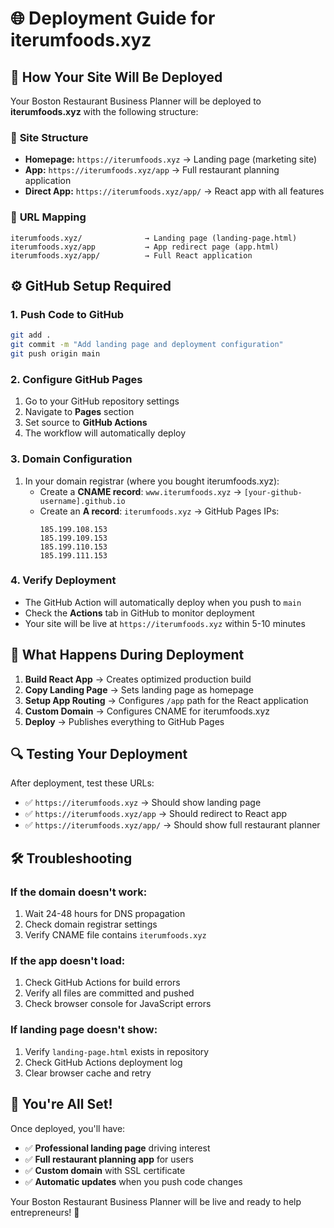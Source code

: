 # 🌐 Deployment Guide for iterumfoods.xyz

## 🚀 How Your Site Will Be Deployed

Your Boston Restaurant Business Planner will be deployed to **iterumfoods.xyz** with the following structure:

### 📍 **Site Structure**
- **Homepage:** `https://iterumfoods.xyz` → Landing page (marketing site)
- **App:** `https://iterumfoods.xyz/app` → Full restaurant planning application
- **Direct App:** `https://iterumfoods.xyz/app/` → React app with all features

### 🔗 **URL Mapping**
```
iterumfoods.xyz/              → Landing page (landing-page.html)
iterumfoods.xyz/app           → App redirect page (app.html) 
iterumfoods.xyz/app/          → Full React application
```

## ⚙️ **GitHub Setup Required**

### 1. **Push Code to GitHub**
```bash
git add .
git commit -m "Add landing page and deployment configuration"
git push origin main
```

### 2. **Configure GitHub Pages**
1. Go to your GitHub repository settings
2. Navigate to **Pages** section
3. Set source to **GitHub Actions**
4. The workflow will automatically deploy

### 3. **Domain Configuration**
1. In your domain registrar (where you bought iterumfoods.xyz):
   - Create a **CNAME record**: `www.iterumfoods.xyz` → `[your-github-username].github.io`
   - Create an **A record**: `iterumfoods.xyz` → GitHub Pages IPs:
     ```
     185.199.108.153
     185.199.109.153
     185.199.110.153
     185.199.111.153
     ```

### 4. **Verify Deployment**
- The GitHub Action will automatically deploy when you push to `main`
- Check the **Actions** tab in GitHub to monitor deployment
- Your site will be live at `https://iterumfoods.xyz` within 5-10 minutes

## 🎯 **What Happens During Deployment**

1. **Build React App** → Creates optimized production build
2. **Copy Landing Page** → Sets landing page as homepage
3. **Setup App Routing** → Configures `/app` path for the React application
4. **Custom Domain** → Configures CNAME for iterumfoods.xyz
5. **Deploy** → Publishes everything to GitHub Pages

## 🔍 **Testing Your Deployment**

After deployment, test these URLs:
- ✅ `https://iterumfoods.xyz` → Should show landing page
- ✅ `https://iterumfoods.xyz/app` → Should redirect to React app
- ✅ `https://iterumfoods.xyz/app/` → Should show full restaurant planner

## 🛠️ **Troubleshooting**

### **If the domain doesn't work:**
1. Wait 24-48 hours for DNS propagation
2. Check domain registrar settings
3. Verify CNAME file contains `iterumfoods.xyz`

### **If the app doesn't load:**
1. Check GitHub Actions for build errors
2. Verify all files are committed and pushed
3. Check browser console for JavaScript errors

### **If landing page doesn't show:**
1. Verify `landing-page.html` exists in repository
2. Check GitHub Actions deployment log
3. Clear browser cache and retry

## 🎉 **You're All Set!**

Once deployed, you'll have:
- ✅ **Professional landing page** driving interest
- ✅ **Full restaurant planning app** for users
- ✅ **Custom domain** with SSL certificate
- ✅ **Automatic updates** when you push code changes

Your Boston Restaurant Business Planner will be live and ready to help entrepreneurs! 🚀
